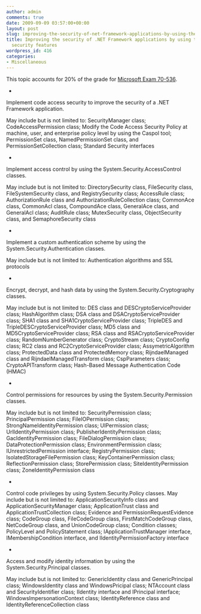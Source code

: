 ```yaml
---
author: admin
comments: true
date: 2009-09-09 03:57:00+00:00
layout: post
slug: improving-the-security-of-net-framework-applications-by-using-the-net-framework-security-features-20-percent
title: Improving the security of .NET Framework applications by using the .NET Framework
  security features
wordpress_id: 416
categories:
- Miscellaneous
---
```


This topic accounts for 20% of the grade for [Microsoft Exam 70-536](http://www.particlewave.com/blog/2009/08/15/microsoft-exam-70-536/).





  
  *       

Implement code access security to improve the security of a .NET Framework application.

       

May include but is not limited to: SecurityManager class; CodeAccessPermission class; Modify the Code Access Security Policy at machine, user, and enterprise policy level by using the Caspol tool; PermissionSet class, NamedPermissionSet class, and PermissionSetCollection class; Standard Security interfaces            


    
   
  *       

Implement access control by using the System.Security.AccessControl classes.

       

May include but is not limited to: DirectorySecurity class, FileSecurity class, FileSystemSecurity class, and RegistrySecurity class; AccessRule class; AuthorizationRule class and AuthorizationRuleCollection class; CommonAce class, CommonAcl class, CompoundAce class, GeneralAce class, and GeneralAcl class; AuditRule class; MutexSecurity class, ObjectSecurity class, and SemaphoreSecurity class            


    
   
  *       

Implement a custom authentication scheme by using the System.Security.Authentication classes.

       

May include but is not limited to: Authentication algorithms and SSL protocols            


    
   
  *       

Encrypt, decrypt, and hash data by using the System.Security.Cryptography classes.

       

May include but is not limited to: DES class and DESCryptoServiceProvider class; HashAlgorithm class; DSA class and DSACryptoServiceProvider class; SHA1 class and SHA1CryptoServiceProvider class; TripleDES and TripleDESCryptoServiceProvider class; MD5 class and MD5CryptoServiceProvider class; RSA class and RSACryptoServiceProvider class; RandomNumberGenerator class; CryptoStream class; CryptoConfig class; RC2 class and RC2CryptoServiceProvider class; AssymetricAlgorithm class; ProtectedData class and ProtectedMemory class; RijndaelManaged class and RijndaelManagedTransform class; CspParameters class; CryptoAPITransform class; Hash-Based Message Authentication Code (HMAC)            


    
   
  *       

Control permissions for resources by using the System.Security.Permission classes.

       

May include but is not limited to: SecurityPermission class; PrincipalPermission class; FileIOPermission class; StrongNameIdentityPermission class; UIPermission class; UrlIdentityPermission class; PublisherIdentityPermission class; GacIdentityPermission class; FileDialogPermission class; DataProtectionPermission class; EnvironmentPermission class; IUnrestrictedPermission interface; RegistryPermission class; IsolatedStorageFilePermission class; KeyContainerPermission class; ReflectionPermission class; StorePermission class; SiteIdentityPermission class; ZoneIdentityPermission class            


    
   
  *       

Control code privileges by using System.Security.Policy classes. May include but is not limited to: ApplicationSecurityInfo class and ApplicationSecurityManager class; ApplicationTrust class and ApplicationTrustCollection class; Evidence and PermissionRequestEvidence class; CodeGroup class, FileCodeGroup class, FirstMatchCodeGroup class, NetCodeGroup class, and UnionCodeGroup class; Condition classes; PolicyLevel and PolicyStatement class; IApplicationTrustManager interface, IMembershipCondition interface, and IIdentityPermissionFactory interface            


    
   
  *       

Access and modify identity information by using the System.Security.Principal classes.

       

May include but is not limited to: GenericIdentity class and GenericPrincipal class; WindowsIdentity class and WindowsPricipal class; NTAccount class and SecurityIdentifier class; IIdentity interface and IPrincipal interface; WindowsImpersonationContext class; IdentityReference class and IdentityReferenceCollection class

    
